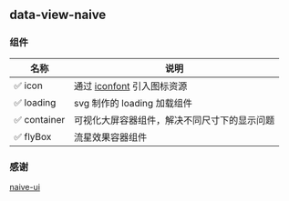 ## data-view-naive

### 组件

| 名称 | 说明 |
| --- | --- |
| ✅ icon | 通过 [iconfont](https://www.iconfont.cn/help/detail?spm=a313x.7781069.1998910419.d8cf4382a&helptype=code) 引入图标资源 |
| ✅ loading | svg 制作的 loading 加载组件 |
| ✅ container | 可视化大屏容器组件，解决不同尺寸下的显示问题 |
| ✅ flyBox | 流星效果容器组件 |

### 感谢

[naive-ui](https://github.com/TuSimple/naive-ui)
